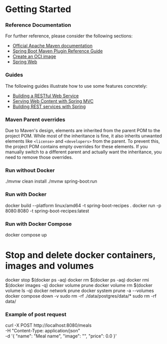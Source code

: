 # Getting Started

### Reference Documentation
For further reference, please consider the following sections:

* [Official Apache Maven documentation](https://maven.apache.org/guides/index.html)
* [Spring Boot Maven Plugin Reference Guide](https://docs.spring.io/spring-boot/3.4.5/maven-plugin)
* [Create an OCI image](https://docs.spring.io/spring-boot/3.4.5/maven-plugin/build-image.html)
* [Spring Web](https://docs.spring.io/spring-boot/3.4.5/reference/web/servlet.html)

### Guides
The following guides illustrate how to use some features concretely:

* [Building a RESTful Web Service](https://spring.io/guides/gs/rest-service/)
* [Serving Web Content with Spring MVC](https://spring.io/guides/gs/serving-web-content/)
* [Building REST services with Spring](https://spring.io/guides/tutorials/rest/)

### Maven Parent overrides

Due to Maven's design, elements are inherited from the parent POM to the project POM.
While most of the inheritance is fine, it also inherits unwanted elements like `<license>` and `<developers>` from the parent.
To prevent this, the project POM contains empty overrides for these elements.
If you manually switch to a different parent and actually want the inheritance, you need to remove those overrides.

### Run without Docker 
./mvnw clean install
./mvnw spring-boot:run

### Run with Docker
docker build --platform linux/amd64 -t spring-boot-recipes .
docker run -p 8080:8080 -t spring-boot-recipes:latest

### Run with Docker Compose
docker compose up

# Stop and delete docker containers, images and volumes 
docker stop $(docker ps -aq)
docker rm $(docker ps -aq)
docker rmi $(docker images -q)
docker volume prune
docker volume rm $(docker volume ls -q)
docker network prune
docker system prune -a --volumes
docker compose down -v
sudo rm -rf ./data/postgres/data/*
sudo rm -rf data/

### Example of post request
curl -X POST http://localhost:8080/meals \
  -H "Content-Type: application/json" \
  -d '{
    "name": "Meal name",
    "image": "",
    "price": 0.0
  }'
